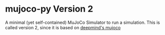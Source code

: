 # mujoco-py Version 2
A minimal (yet self-contained) MuJoCo Simulator to run a simulation.
This is called version 2, since it is based on [deepmind's mujoco](https://github.com/deepmind/mujoco)
